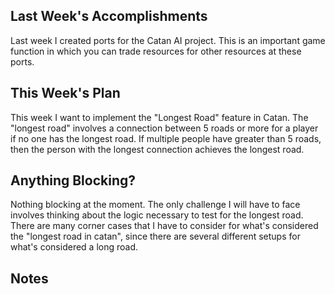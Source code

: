 ## Last Week's Accomplishments
  Last week I created ports for the Catan AI project. This is an important game function in which you can trade resources for other resources at these
  ports. 
## This Week's Plan
  This week I want to implement the "Longest Road" feature in Catan. The "longest road" involves a connection between 5 roads or more for a player
  if no one has the longest road. If multiple people have greater than 5 roads, then the person with the longest connection achieves the longest
  road. 
## Anything Blocking?
  Nothing blocking at the moment. The only challenge I will have to face involves thinking about the logic necessary to test for the longest road.
  There are many corner cases that I have to consider for what's considered the "longest road in catan", since there are several different 
  setups for what's considered a long road. 
## Notes
